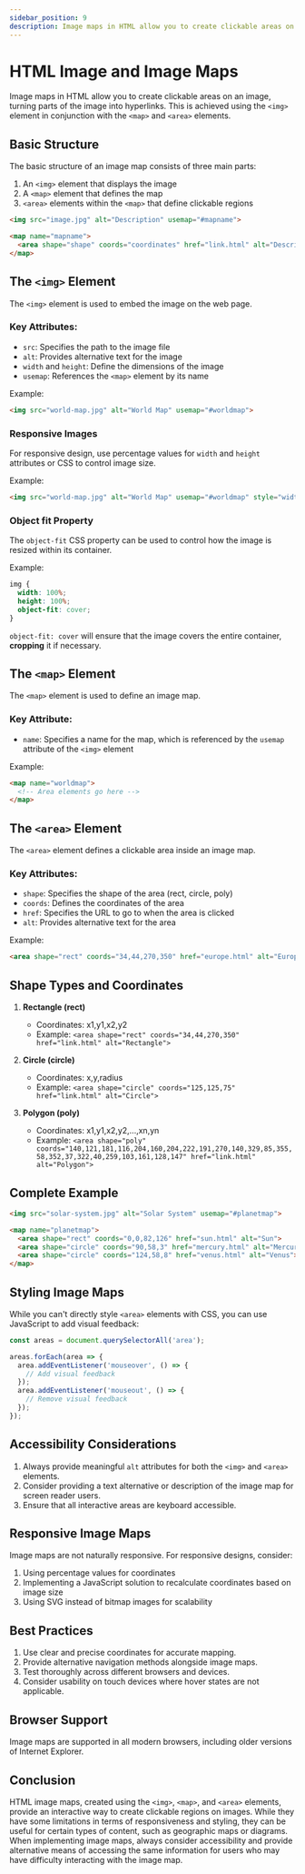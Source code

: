 ```yaml
---
sidebar_position: 9
description: Image maps in HTML allow you to create clickable areas on an image, turning parts of the image into hyperlinks. This is achieved using the `<img>` element in conjunction with the `<map>` and `<area>` elements.
---
```


# HTML Image and Image Maps

Image maps in HTML allow you to create clickable areas on an image, turning parts of the image into hyperlinks. This is achieved using the `<img>` element in conjunction with the `<map>` and `<area>` elements.

## Basic Structure

The basic structure of an image map consists of three main parts:

1. An `<img>` element that displays the image
2. A `<map>` element that defines the map
3. `<area>` elements within the `<map>` that define clickable regions

```html
<img src="image.jpg" alt="Description" usemap="#mapname">

<map name="mapname">
  <area shape="shape" coords="coordinates" href="link.html" alt="Description">
</map>
```

## The `<img>` Element

The `<img>` element is used to embed the image on the web page.

### Key Attributes:

- `src`: Specifies the path to the image file
- `alt`: Provides alternative text for the image
- `width` and `height`: Define the dimensions of the image
- `usemap`: References the `<map>` element by its name

Example:
```html
<img src="world-map.jpg" alt="World Map" usemap="#worldmap">
```

### Responsive Images

For responsive design, use percentage values for `width` and `height` attributes or CSS to control image size.

Example:
```html
<img src="world-map.jpg" alt="World Map" usemap="#worldmap" style="width: 100%;">
```

### Object fit Property

The `object-fit` CSS property can be used to control how the image is resized within its container.

Example:
```css
img {
  width: 100%;
  height: 100%;
  object-fit: cover;
}
```

`object-fit: cover` will ensure that the image covers the entire container, **cropping** it if necessary.

## The `<map>` Element

The `<map>` element is used to define an image map.

### Key Attribute:

- `name`: Specifies a name for the map, which is referenced by the `usemap` attribute of the `<img>` element

Example:
```html
<map name="worldmap">
  <!-- Area elements go here -->
</map>
```

## The `<area>` Element

The `<area>` element defines a clickable area inside an image map.

### Key Attributes:

- `shape`: Specifies the shape of the area (rect, circle, poly)
- `coords`: Defines the coordinates of the area
- `href`: Specifies the URL to go to when the area is clicked
- `alt`: Provides alternative text for the area

Example:
```html
<area shape="rect" coords="34,44,270,350" href="europe.html" alt="Europe">
```

## Shape Types and Coordinates

1. **Rectangle (rect)**
    - Coordinates: x1,y1,x2,y2
    - Example: `<area shape="rect" coords="34,44,270,350" href="link.html" alt="Rectangle">`

2. **Circle (circle)**
    - Coordinates: x,y,radius
    - Example: `<area shape="circle" coords="125,125,75" href="link.html" alt="Circle">`

3. **Polygon (poly)**
    - Coordinates: x1,y1,x2,y2,...,xn,yn
    - Example: `<area shape="poly" coords="140,121,181,116,204,160,204,222,191,270,140,329,85,355,58,352,37,322,40,259,103,161,128,147" href="link.html" alt="Polygon">`

## Complete Example

```html
<img src="solar-system.jpg" alt="Solar System" usemap="#planetmap">

<map name="planetmap">
  <area shape="rect" coords="0,0,82,126" href="sun.html" alt="Sun">
  <area shape="circle" coords="90,58,3" href="mercury.html" alt="Mercury">
  <area shape="circle" coords="124,58,8" href="venus.html" alt="Venus">
</map>
```

## Styling Image Maps

While you can't directly style `<area>` elements with CSS, you can use JavaScript to add visual feedback:

```javascript
const areas = document.querySelectorAll('area');

areas.forEach(area => {
  area.addEventListener('mouseover', () => {
    // Add visual feedback
  });
  area.addEventListener('mouseout', () => {
    // Remove visual feedback
  });
});
```

## Accessibility Considerations

1. Always provide meaningful `alt` attributes for both the `<img>` and `<area>` elements.
2. Consider providing a text alternative or description of the image map for screen reader users.
3. Ensure that all interactive areas are keyboard accessible.

## Responsive Image Maps

Image maps are not naturally responsive. For responsive designs, consider:

1. Using percentage values for coordinates
2. Implementing a JavaScript solution to recalculate coordinates based on image size
3. Using SVG instead of bitmap images for scalability

## Best Practices

1. Use clear and precise coordinates for accurate mapping.
2. Provide alternative navigation methods alongside image maps.
3. Test thoroughly across different browsers and devices.
4. Consider usability on touch devices where hover states are not applicable.

## Browser Support

Image maps are supported in all modern browsers, including older versions of Internet Explorer.

## Conclusion

HTML image maps, created using the `<img>`, `<map>`, and `<area>` elements, provide an interactive way to create clickable regions on images. While they have some limitations in terms of responsiveness and styling, they can be useful for certain types of content, such as geographic maps or diagrams. When implementing image maps, always consider accessibility and provide alternative means of accessing the same information for users who may have difficulty interacting with the image map.